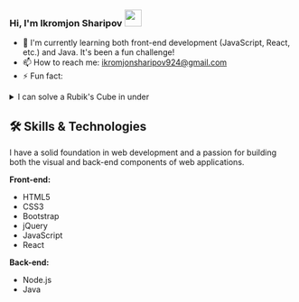 ### Hi, I'm Ikromjon Sharipov <img src="https://media.giphy.com/media/hvRJCLFzcasrR4ia7z/giphy.gif" width="30px" />

- 🌱 I'm currently learning both front-end development (JavaScript, React, etc.) and Java. It's been a fun challenge!
- 📫 How to reach me: ikromjonsharipov924@gmail.com
- ⚡ Fun fact:
<details>
  <summary>I can solve a Rubik's Cube in under </summary>
  3 minutes!
</details>

## 🛠️ Skills & Technologies

I have a solid foundation in web development and a passion for building both the visual and back-end components of web applications.

**Front-end:** 
* <i class="devicon-html5-plain"></i> HTML5 
* <i class="devicon-css3-plain"></i> CSS3
* <i class="devicon-bootstrap-plain"></i> Bootstrap
* <i class="devicon-jquery-plain"></i> jQuery
* <i class="devicon-javascript-plain"></i> JavaScript
* <i class="devicon-react-original"></i> React 

**Back-end:**
* Node.js
* <i class="devicon-java-plain"></i> Java




<!--
**sharipovikromjon/sharipovikromjon** is a ✨ _special_ ✨ repository because its `README.md` (this file) appears on your GitHub profile.

Here are some ideas to get you started:

- 🔭 I’m currently working on ...
- 🌱 I’m currently learning 
- 👯 I’m looking to collaborate on ...
- 🤔 I’m looking for help with ...
- 💬 Ask me about ...
- 📫 How to reach me: ...
- 😄 Pronouns: ...
- ⚡ Fun fact: ...
-->
